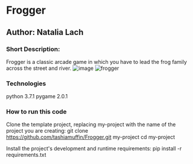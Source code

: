 # Frogger
## Author: Natalia Lach
### Short Description:
Frogger is a classic arcade game in which you have to lead the frog family across the street and river.
![image](https://user-images.githubusercontent.com/82212983/121027912-a1072d00-c7a7-11eb-9b52-a8732b90f13e.png)
![frogger](https://user-images.githubusercontent.com/82212983/121027969-aebcb280-c7a7-11eb-9263-47c50b4e4869.jpg)
### Technologies
python 3.7.1
pygame 2.0.1
### How to run this code

Clone the template project, replacing my-project with the name of the project you are creating: git clone https://github.com/tashiamuffin/Frogger.git my-project cd my-project

Install the project's development and runtime requirements: pip install -r requirements.txt
